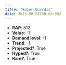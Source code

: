 ```yaml
---
title: "Ember Guardia"
date: 2025-08-06T00:00:00Z
---
```

- **RAP**: 812
- **Value**: -1
- **Demand level**: -1
- **Trend**: -1
- **Projected?**: True
- **Hyped?**: True
- **Rare?**: True
